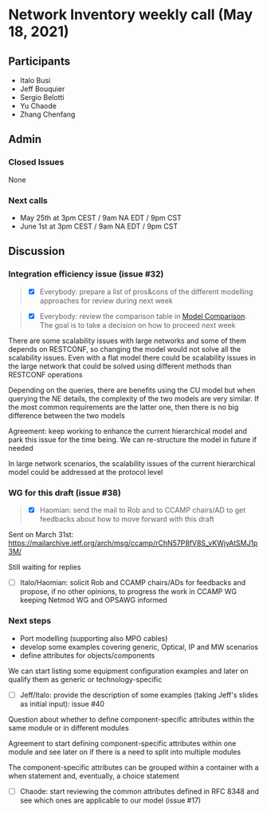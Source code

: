 # Network Inventory weekly call (May 18, 2021)

## Participants
- Italo Busi
- Jeff Bouquier
- Sergio Belotti
- Yu Chaode
- Zhang Chenfang

## Admin

### Closed Issues

None

### Next calls

- May 25th at 3pm CEST / 9am NA EDT / 9pm CST
- June 1st at 3pm CEST / 9am NA EDT / 9pm CST

## Discussion

### Integration efficiency issue (issue #32)

> - [x] Everybody: prepare a list of pros&cons of the different modelling approaches for review during next week

> - [x] Everybody: review the comparison table in [Model Comparison](https://github.com/italobusi/ietf-network-inventory/files/8685613/Comparison.of.Generic.model.and.CU-Porpsed.model.xlsx). The goal is to take a decision on how to proceed next week

There are some scalability issues with large networks and some of them depends on RESTCONF, so changing the model would not solve all the scalability issues. Even with a flat model there could be scalability issues in the large network that could be solved using different methods than RESTCONF operations

Depending on the queries, there are benefits using the CU model but when querying the NE details, the complexity of the two models are very similar. If the most common requirements are the latter one, then there is no big difference between the two models

Agreement: keep working to enhance the current hierarchical model and park this issue for the time being. We can re-structure the model in future if needed

In large network scenarios, the scalability issues of the current hierarchical model could be addressed at the protocol level

### WG for this draft (issue #38)

> - [x] Haomian: send the mail to Rob and to CCAMP chairs/AD to get feedbacks about how to move forward with this draft

Sent on March 31st: https://mailarchive.ietf.org/arch/msg/ccamp/rChN57P8fV8S_vKWjyAtSMJ1p3M/

Still waiting for replies

- [ ] Italo/Haomian: solicit Rob and CCAMP chairs/ADs for feedbacks and propose, if no other opinions, to progress the work in CCAMP WG keeping Netmod WG and OPSAWG informed

### Next steps

* Port modelling (supporting also MPO cables)
* develop some examples covering generic, Optical, IP and MW scenarios
* define attributes for objects/components

We can start listing some equipment configuration examples and later on qualify them as generic or technology-specific

- [ ] Jeff/Italo: provide the description of some examples (taking Jeff's slides as initial input): issue #40

Question about whether to define component-specific attributes within the same module or in different modules

Agreement to start defining component-specific attributes within one module and see later on if there is a need to split into multiple modules

The component-specific attributes can be grouped within a container with a when statement and, eventually, a choice statement

- [ ] Chaode: start reviewing the common attributes defined in RFC 8348 and see which ones are applicable to our model (issue #17)
